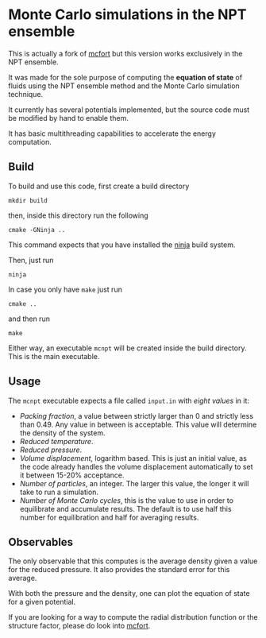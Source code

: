 # Monte Carlo simulations in the NPT ensemble

This is actually a fork of [mcfort](https://github.com/edwinb-ai/mcfort)
but this version works exclusively in the NPT ensemble.

It was made for the sole purpose of computing the **equation of state**
of fluids using the NPT ensemble method and the Monte Carlo simulation
technique.

It currently has several potentials implemented, but the source code must
be modified by hand to enable them.

It has basic multithreading capabilities to accelerate the energy computation.

## Build

To build and use this code, first create a build directory

```shell
mkdir build
```

then, inside this directory run the following

```shell
cmake -GNinja ..
```

This command expects that you have installed the [ninja](https://ninja-build.org/)
build system.

Then, just run

```shell
ninja
```

In case you only have `make` just run

```shell
cmake ..
```

and then run

```shell
make
```

Either way, an executable `mcnpt` will be created inside the build directory.
This is the main executable.

## Usage

The `mcnpt` executable expects a file called `input.in` with *eight values* in it:

- _Packing fraction_, a value between strictly larger than 0 and strictly less than 0.49. Any value in between is acceptable. This value will determine the density of the system.
- _Reduced temperature_.
- _Reduced pressure_.
- _Volume displacement_, logarithm based. This is just an initial value, as the code already handles the volume displacement automatically to set it between 15-20% acceptance.
- _Number of particles_, an integer. The larger this value, the longer it will take to run a simulation.
- _Number of Monte Carlo cycles_, this is the value to use in order to equilibrate and accumulate results. The default is to use half this number for equilibration and half for averaging results.

## Observables

The only observable that this computes is the average density given a value for the reduced
pressure. It also provides the standard error for this average.

With both the pressure and the density, one can plot the equation of state for a given
potential.

If you are looking for a way to compute the radial distribution function or the structure
factor, please do look into [mcfort](https://github.com/edwinb-ai/mcfort).
